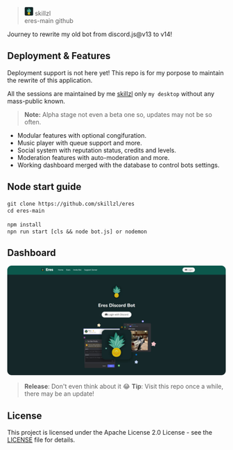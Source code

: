 
> <img src="./assets/eres-crop.png" width="20"> skillzl<br/> eres-main github

  
Journey to rewrite my old bot from discord.js@v13 to v14!

## Deployment & Features
Deployment support is not here yet! This repo is for my porpose to maintain the rewrite of this application.

All the sessions are maintained by me [skillzl](https://github.com/skillzl) only `my desktop` without any mass-public known.

> **Note:** Alpha stage not even a beta one so, updates may not be so often.

- Modular features with optional congifuration.
- Music player with queue support and more.
- Social system with reputation status, credits and levels.
- Moderation features with auto-moderation and more.
- Working dashboard merged with the database to control bots settings.
## Node start guide

```
git clone https://github.com/skillzl/eres
cd eres-main

npm install
npn run start [cls && node bot.js] or nodemon
```
## Dashboard
<img src="./assets/github/dashboard.png" width="1042">

> **Release**: Don't even think about it 😂
> **Tip**: Visit this repo once a while, there may be an update!
> 
## License
This project is licensed under the Apache License 2.0 License - see the [LICENSE](https://github.com/skillzl/eres/blob/main/LICENSE) file for details.
